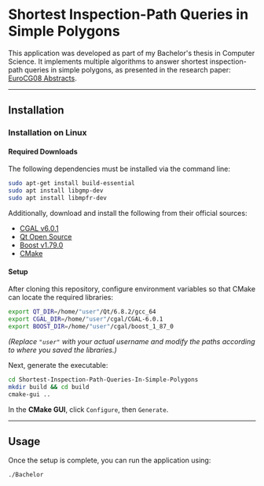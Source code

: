 # Shortest Inspection-Path Queries in Simple Polygons

This application was developed as part of my Bachelor's thesis in Computer Science. It implements multiple algorithms to answer shortest inspection-path queries in simple polygons, as presented in the research paper: [EuroCG08 Abstracts](https://inria.hal.science/inria-00595116/PDF/EuroCG08Abstracts.pdf#page=164).

---

## Installation

### Installation on Linux

#### Required Downloads
The following dependencies must be installed via the command line:
```sh
sudo apt-get install build-essential
sudo apt install libgmp-dev
sudo apt install libmpfr-dev
```
Additionally, download and install the following from their official sources:
- [CGAL v6.0.1](https://github.com/CGAL/cgal/releases/tag/v6.0.1)
- [Qt Open Source](https://www.qt.io/download-open-source)
- [Boost v1.79.0](https://www.boost.org/doc/libs/1_79_0/more/getting_started/unix-variants.html)
- [CMake](https://cmake.org/)

#### Setup
After cloning this repository, configure environment variables so that CMake can locate the required libraries:
```sh
export QT_DIR=/home/"user"/Qt/6.8.2/gcc_64
export CGAL_DIR=/home/"user"/cgal/CGAL-6.0.1
export BOOST_DIR=/home/"user"/cgal/boost_1_87_0
```
*(Replace `"user"` with your actual username and modify the paths according to where you saved the libraries.)*

Next, generate the executable:
```sh
cd Shortest-Inspection-Path-Queries-In-Simple-Polygons
mkdir build && cd build
cmake-gui ..
```
In the **CMake GUI**, click `Configure`, then `Generate`.

---

## Usage
Once the setup is complete, you can run the application using:
```sh
./Bachelor
```

